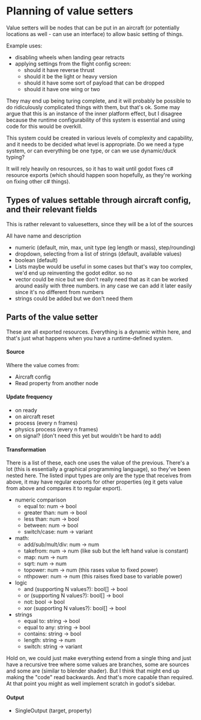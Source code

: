 # Planning of value setters

Value setters will be nodes that can be put in an aircraft (or potentially locations as well - can use an interface) to allow basic setting of things.

Example uses:
- disabling wheels when landing gear retracts
- applying settings from the flight config screen:
    - should it have reverse thrust
    - should it be the light or heavy version
    - should it have some sort of payload that can be dropped
    - should it have one wing or two

They may end up being turing complete, and it will probably be possible to do ridiculously complicated things with them, but that's ok. Some may argue that this is an instance of the inner platform effect, but I disagree because the runtime configurability of this system is essential and using code for this would be overkill.

This system could be created in various levels of complexity and capability, and it needs to be decided what level is appropriate. Do we need a type system, or can everything be one type, or can we use dynamic/duck typing?

It will rely heavily on resources, so it has to wait until godot fixes c# resource exports (which should happen soon hopefully, as they're working on fixing other c# things).

## Types of values settable through aircraft config, and their relevant fields

This is rather relevant to valuesetters, since they will be a lot of the sources

All have name and description
- numeric (default, min, max, unit type (eg length or mass), step/rounding)
- dropdown, selecting from a list of strings (default, available values)
- boolean (default)
- Lists maybe would be useful in some cases but that's way too complex, we'd end up reinventing the godot editor. so no
- vector could be nice but we don't really need that as it can be worked around easily with three numbers. in any case we can add it later easily since it's no different from numbers
- strings could be added but we don't need them

## Parts of the value setter

These are all exported resources. Everything is a dynamic within here, and that's just what happens when you have a runtime-defined system.


#### Source
Where the value comes from:
- Aircraft config
- Read property from another node

#### Update frequency
- on ready
- on aircraft reset
- process (every n frames)
- physics process (every n frames)
- on signal? (don't need this yet but wouldn't be hard to add)

#### Transformation
There is a list of these, each one uses the value of the previous. There's a lot (this is essentially a graphical programming language), so they've been nested here. The listed input types are only are the type that receives from above, it may have regular exports for other properties (eg it gets value from above and compares it to regular export).
- numeric comparison
    - equal to: num -> bool
    - greater than: num -> bool
    - less than: num -> bool
    - between: num -> bool
    - switch/case: num -> variant
- math:
    - add/sub/mult/div: num -> num
    - takefrom: num -> num (like sub but the left hand value is constant)
    - map: num -> num
    - sqrt: num -> num
    - topower: num -> num (this rases value to fixed power)
    - nthpower: num -> num (this raises fixed base to variable power)
- logic
    - and (supporting N values?): bool[] -> bool
    - or (supporting N values?): bool[] -> bool
    - not: bool -> bool
    - xor (supporting N values?): bool[] -> bool
- strings
    - equal to: string -> bool
    - equal to any: string -> bool
    - contains: string -> bool
    - length: string -> num
    - switch: string -> variant

Hold on, we could just make everything extend from a single thing and just have a recursive tree where some values are branches, some are sources and some are  (similar to blender shader). But I think that might end up making the "code" read backwards. And that's more capable than required. At that point you might as well implement scratch in godot's sidebar.

#### Output
- SingleOutput (target, property)